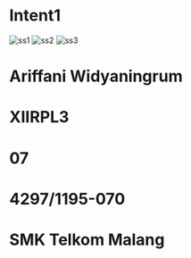# Intent1
![ss1](https://cloud.githubusercontent.com/assets/22878029/20334326/bdcf36f8-abeb-11e6-8233-397c6d342de5.png)
![ss2](https://cloud.githubusercontent.com/assets/22878029/20334324/bdccd4ee-abeb-11e6-9b19-7329bc287543.png)
![ss3](https://cloud.githubusercontent.com/assets/22878029/20334325/bdce2a4c-abeb-11e6-9988-8f739a3e3554.png)
# Ariffani Widyaningrum
# XIIRPL3
# 07
# 4297/1195-070
# SMK Telkom Malang
